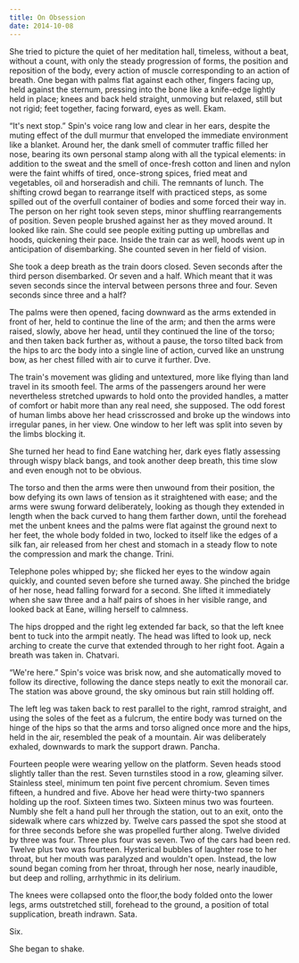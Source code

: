 ```yaml
---
title: On Obsession
date: 2014-10-08
---
```


She tried to picture the quiet of her meditation hall, timeless, without a beat, without a count, with only the steady progression of forms, the position and reposition of the body, every action of muscle corresponding to an action of breath. One began with palms flat against each other, fingers facing up, held against the sternum, pressing into the bone like a knife-edge lightly held in place; knees and back held straight, unmoving but relaxed, still but not rigid; feet together, facing forward, eyes as well. Ekam.


“It's next stop.” Spin's voice rang low and clear in her ears, despite the muting effect of the dull murmur that enveloped the immediate environment like a blanket. Around her, the dank smell of commuter traffic filled her nose, bearing its own personal stamp along with all the typical elements: in addition to the sweat and the smell of once-fresh cotton and linen and nylon were the faint whiffs of tired, once-strong spices, fried meat and vegetables, oil and horseradish and chili. The remnants of lunch. The shifting crowd began to rearrange itself with practiced steps, as some spilled out of the overfull container of bodies and some forced their way in. The person on her right took seven steps, minor shuffling rearrangements of position. Seven people brushed against her as they moved around. It looked like rain. She could see people exiting putting up umbrellas and hoods, quickening their pace. Inside the train car as well, hoods went up in anticipation of disembarking. She counted seven in her field of vision.


She took a deep breath as the train doors closed. Seven seconds after the third person disembarked. Or seven and a half. Which meant that it was seven seconds since the interval between persons three and four. Seven seconds since three and a half?


The palms were then opened, facing downward as the arms extended in front of her, held to continue the line of the arm; and then the arms were raised, slowly, above her head, until they continued the line of the torso; and then taken back further as, without a pause, the torso tilted back from the hips to arc the body into a single line of action, curved like an unstrung bow, as her chest filled with air to curve it further. Dve.


The train's movement was gliding and untextured, more like flying than land travel in its smooth feel. The arms of the passengers around her were nevertheless stretched upwards to hold onto the provided handles, a matter of comfort or habit more than any real need, she supposed. The odd forest of human limbs above her head crisscrossed and broke up the windows into irregular panes, in her view. One window to her left was split into seven by the limbs blocking it.


She turned her head to find Eane watching her, dark eyes flatly assessing through wispy black bangs, and took another deep breath, this time slow and even enough not to be obvious.


The torso and then the arms were then unwound from their position, the bow defying its own laws of tension as it straightened with ease; and the arms were swung forward deliberately, looking as though they extended in length when the back curved to hang them farther down, until the forehead met the unbent knees and the palms were flat against the ground next to her feet, the whole body folded in two, locked to itself like the edges of a silk fan, air released from her chest and stomach in a steady flow to note the compression and mark the change. Trini.


Telephone poles whipped by; she flicked her eyes to the window again quickly, and counted seven before she turned away. She pinched the bridge of her nose, head falling forward for a second. She lifted it immediately when she saw three and a half pairs of shoes in her visible range, and looked back at Eane, willing herself to calmness.


The hips dropped and the right leg extended far back, so that the left knee bent to tuck into the armpit neatly. The head was lifted to look up, neck arching to create the curve that extended through to her right foot. Again a breath was taken in. Chatvari.


“We're here.” Spin's voice was brisk now, and she automatically moved to follow its directive, following the dance steps neatly to exit the monorail car. The station was above ground, the sky ominous but rain still holding off.


The left leg was taken back to rest parallel to the right, ramrod straight, and using the soles of the feet as a fulcrum, the entire body was turned on the hinge of the hips so that the arms and torso aligned once more and the hips, held in the air, resembled the peak of a mountain. Air was deliberately exhaled, downwards to mark the support drawn. Pancha.


Fourteen people were wearing yellow on the platform. Seven heads stood slightly taller than the rest. Seven turnstiles stood in a row, gleaming silver. Stainless steel, minimum ten point five percent chromium. Seven times fifteen, a hundred and five. Above her head were thirty-two spanners holding up the roof. Sixteen times two. Sixteen minus two was fourteen. Numbly she felt a hand pull her through the station, out to an exit, onto the sidewalk where cars whizzed by. Twelve cars passed the spot she stood at for three seconds before she was propelled further along. Twelve divided by three was four. Three plus four was seven. Two of the cars had been red. Twelve plus two was fourteen. Hysterical bubbles of laughter rose to her throat, but her mouth was paralyzed and wouldn't open. Instead, the low sound began coming from her throat, through her nose, nearly inaudible, but deep and rolling, arrhythmic in its delirium.


The knees were collapsed onto the floor,the body folded onto the lower legs, arms outstretched still, forehead to the ground, a position of total supplication, breath indrawn. Sata.


Six.


She began to shake.
